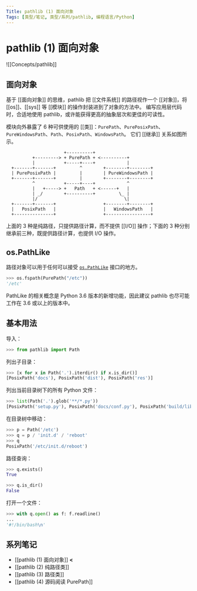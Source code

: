 ```yaml
---
Title: pathlib (1) 面向对象
Tags: [类型/笔记, 类型/系列/pathlib, 编程语言/Python]
---
```


# pathlib (1) 面向对象

![[Concepts/pathlib]]

## 面向对象

基于 [[面向对象]] 的思维，pathlib 把 [[文件系统]] 的路径视作一个 [[对象]]，将 [[os]]、[[sys]] 等 [[模块]] 的操作封装进到了对象的方法中。
编写应用层代码时，合适地使用 pathlib，或许能获得更高的抽象层次和更佳的可读性。

模块向外暴露了 6 种可供使用的 [[类]]：`PurePath`、`PurePosixPath`、`PureWindowsPath`、`Path`、`PosixPath`、`WindowsPath`。
它们 [[继承]] 关系如图所示。

```ascii
                      +----------+
          +---------> + PurePath + <----------+
          |           +-----+----+            |
  +-------+-------+         ^        +--------+--------+
  | PurePosixPath |         |        | PureWindowsPath |
  +-------+-------+         |        +--------+--------+
          ^           +-----+----+            ^
          |   +-----> +   Path   + <------+   |
          | _/        +----------+         \_ |
          |/                                 \|
  +-------+-------+                  +--------+--------+
  |   PosixPath   |                  |   WindowsPath   |
  +---------------+                  +-----------------+
```

上面的 3 种是纯路径，只提供路径计算，而不提供 [[I/O]] 操作；下面的 3 种分别继承前三种，既提供路径计算，也提供 I/O 操作。

## os.PathLike

路径对象可以用于任何可以接受 [`os.PathLike`](https://docs.python.org/3/library/os.html#os.PathLike) 接口的地方。

```Python
>>> os.fspath(PurePath("/etc"))
'/etc'
```

PathLike 的相关概念是 Python 3.6 版本的新增功能，因此建议 pathlib 也尽可能工作在 3.6 或以上的版本中。

## 基本用法

导入：

```Python
>>> from pathlib import Path
```

列出子目录：

```Python
>>> [x for x in Path('.').iterdir() if x.is_dir()]
[PosixPath('docs'), PosixPath('dist'), PosixPath('res')]
```

列出当前目录树下的所有 Python 文件：

```Python
>>> list(Path('.').glob('**/*.py'))
[PosixPath('setup.py'), PosixPath('docs/conf.py'), PosixPath('build/lib/pathlib.py')]
```

在目录树中移动：

```Python
>>> p = Path('/etc')
>>> q = p / 'init.d' / 'reboot'
>>> q
PosixPath('/etc/init.d/reboot')
```

路径查询：

```Python
>>> q.exists()
True

>>> q.is_dir()
False
```

打开一个文件：

```Python
>>> with q.open() as f: f.readline()
...
'#!/bin/bash\n'
```

## 系列笔记

- [[pathlib (1) 面向对象]] **<**
- [[pathlib (2) 纯路径类]]
- [[pathlib (3) 路径类]]
- [[pathlib (4) 源码阅读 PurePath]]

